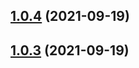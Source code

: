 ## [1.0.4](https://github.com/wow-actions/update-authors/compare/v1.0.3...v1.0.4) (2021-09-19)

## [1.0.3](https://github.com/wow-actions/update-authors/compare/v1.0.2...v1.0.3) (2021-09-19)
